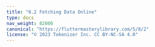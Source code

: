 ```yaml
---
title: "8.2 Fetching Data Online"
type: docs
nav_weight: 82000
canonical: "https://fluttermasterylibrary.com/5/8/2"
license: "© 2023 Tokenizer Inc. CC BY-NC-SA 4.0"
---
```

